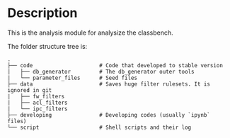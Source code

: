 # Description

This is the analysis module for analysize the classbench.

The folder structure tree is:

    .
    ├── code                     # Code that developed to stable version
    |   ├── db_generator         # The db_generator outer tools
    |   └── parameter_files      # Seed files
    ├── data                     # Saves huge filter rulesets. It is ignored in git
    |   ├── fw_filters
    |   ├── acl_filters
    |   └── ipc_filters
    ├── developing               # Developing codes (usually `ipynb` files)
    └── script                   # Shell scripts and their log